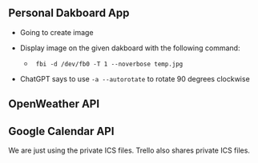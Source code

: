 ## Personal Dakboard App
- Going to create image 
- Display image on the given dakboard with the following command:
  - ` fbi -d /dev/fb0 -T 1 --noverbose temp.jpg`

- ChatGPT says to use `-a --autorotate` to rotate 90 degrees clockwise

## OpenWeather API

## Google Calendar API
We are just using the private ICS files.  Trello also shares private ICS files.

